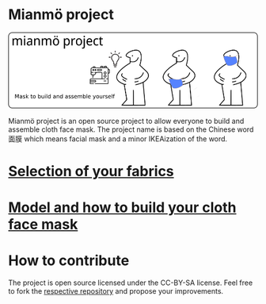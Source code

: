 # Mianmö project

![](https://raw.githubusercontent.com/Mianmo-project/logos/master/drawing-en.png)

Mianmö project is an open source project to allow everyone to build and assemble cloth face mask. The project name is based on the Chinese word 面膜 which means facial mask and a minor IKEAization of the word.

# [Selection of your fabrics](https://mianmo-project.github.io/selection-of-fabrics/)

# [Model and how to build your cloth face mask](https://mianmo-project.github.io/mask-models/)

# How to contribute

The project is open source licensed under the CC-BY-SA license. Feel free to fork the [respective repository](https://github.com/Mianmo-project) and propose your improvements.

